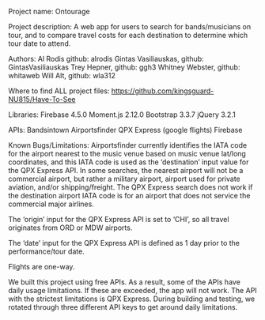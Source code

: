Project name: Ontourage

Project description: A web app for users to search for bands/musicians on tour, and to compare travel costs for each destination to determine which tour date to attend.

Authors:
Al Rodis github: alrodis
Gintas Vasiliauskas, github: GintasVasiliauskas
Trey Hepner, github: ggh3
Whitney Webster, github: whitaweb
Will Alt, github: wla312

Where to find ALL project files: 
https://github.com/kingsguard-NU815/Have-To-See

Libraries:
Firebase 4.5.0
Moment.js 2.12.0
Bootstrap 3.3.7
jQuery 3.2.1

APIs:
Bandsintown
Airportsfinder
QPX Express (google flights)
Firebase

Known Bugs/Limitations:
Airportsfinder currently identifies the IATA code for the airport nearest to the music venue based on music venue lat/long coordinates, and this IATA code is used as the ‘destination’ input value for the QPX Express API. In some searches, the nearest airport will not be a commercial airport, but rather a military airport, airport used for private aviation, and/or shipping/freight. The QPX Express search does not work if the destination airport IATA code is for an airport that does not service the commercial major airlines.

The ‘origin’ input for the QPX Express API is set to ‘CHI’, so all travel originates from ORD or MDW airports.

The ‘date’ input for the QPX Express API is defined as 1 day prior to the performance/tour date.

Flights are one-way.

We built this project using free APIs. As a result, some of the APIs have daily usage limitations. If these are exceeded, the app will not work. The API with the strictest limitations is QPX Express. During building and testing, we rotated through three different API keys to get around daily limitations.

